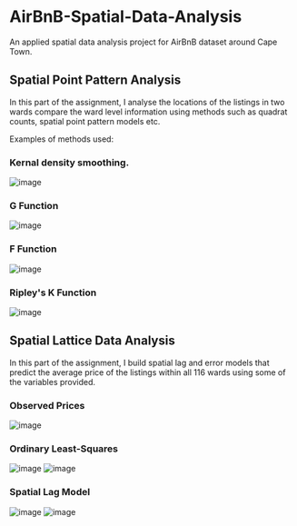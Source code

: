 # AirBnB-Spatial-Data-Analysis
An applied spatial data analysis project for AirBnB dataset around Cape Town.

## Spatial Point Pattern Analysis
In this part of the assignment, I analyse the locations of the listings in two wards compare the ward level information using methods such as quadrat counts, spatial point pattern models etc.

Examples of methods used:
### Kernal density smoothing.
![image](https://github.com/grahamdavies15/AirBnB-Spatial-Data-Analysis/blob/main/images/kernal62.png)

### G Function
![image](https://github.com/grahamdavies15/AirBnB-Spatial-Data-Analysis/blob/main/images/gFunc62.png)

### F Function
![image](https://github.com/grahamdavies15/AirBnB-Spatial-Data-Analysis/blob/main/images/fFunc62.png)

### Ripley's K Function
![image](https://github.com/grahamdavies15/AirBnB-Spatial-Data-Analysis/blob/main/images/kFunc62.png)



## Spatial Lattice Data Analysis
In this part of the assignment, I build spatial lag and error models that predict the average price of the listings within all 116 wards using some of the variables provided.

### Observed Prices
![image](https://github.com/grahamdavies15/AirBnB-Spatial-Data-Analysis/blob/main/images/priceObserved.png)

### Ordinary Least-Squares 
![image](https://github.com/grahamdavies15/AirBnB-Spatial-Data-Analysis/blob/main/images/olsPredicted.png)
![image](https://github.com/grahamdavies15/AirBnB-Spatial-Data-Analysis/blob/main/images/olsResiduals.png)

### Spatial Lag Model
![image](https://github.com/grahamdavies15/AirBnB-Spatial-Data-Analysis/blob/main/images/lagPredicted.png)
![image](https://github.com/grahamdavies15/AirBnB-Spatial-Data-Analysis/blob/main/images/lagResiduals.png)
